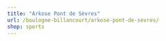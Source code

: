 ```yaml
---
title: "Arkose Pont de Sèvres"
url: /boulogne-billancourt/arkose-pont-de-sevres/
shop: sports
---
```

